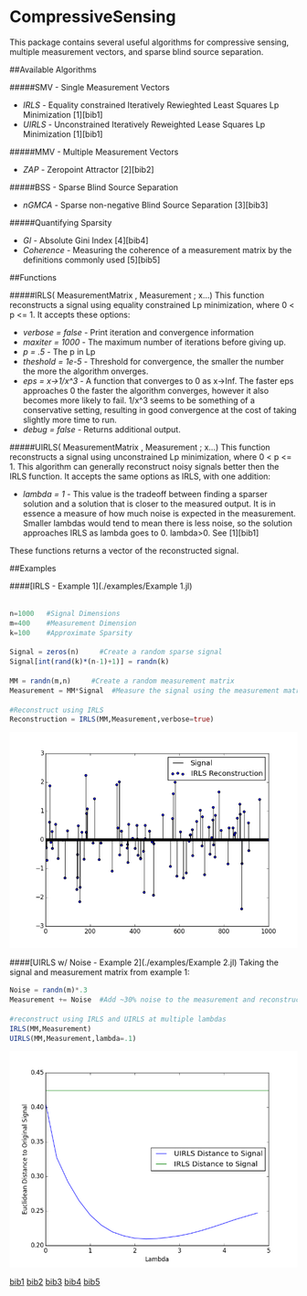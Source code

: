 # CompressiveSensing

This package contains several useful algorithms for compressive sensing, multiple measurement vectors, and sparse blind source separation.

##Available Algorithms

#####SMV - Single Measurement Vectors
- *IRLS* - Equality constrained Iteratively Rewieghted Least Squares Lp Minimization [1][bib1]
- *UIRLS* - Unconstrained Iteratively Reweighted Lease Squares Lp Minimization [1][bib1]

#####MMV - Multiple Measurement Vectors
- *ZAP* - Zeropoint Attractor [2][bib2]

#####BSS - Sparse Blind Source Separation
- *nGMCA* - Sparse non-negative Blind Source Separation [3][bib3]

#####Quantifying Sparsity
- *GI* - Absolute Gini Index [4][bib4]
- *Coherence* - Measuring the coherence of a measurement matrix by the definitions commonly used [5][bib5] 


##Functions

#####IRLS( MeasurementMatrix , Measurement ; x...)
This function reconstructs a signal using equality constrained Lp minimization, where 0 < p <= 1.
It accepts these options:
- *verbose = false* - Print iteration and convergence information
- *maxiter = 1000* - The maximum number of iterations before giving up.
- *p = .5* - The p in Lp
- *theshold = 1e-5* - Threshold for convergence, the smaller the number the more the algorithm onverges.
- *eps = x->1/x^3* - A function that converges to 0 as x->Inf. The faster eps approaches 0 the faster the algorithm converges, however it also becomes more likely to fail.  1/x^3 seems to be something of a conservative setting, resulting in good convergence at the cost of taking slightly more time to run.
- *debug = false* - Returns additional output.

#####UIRLS( MeasurementMatrix , Measurement ; x...)
This function reconstructs a signal using unconstrained Lp minimization, where 0 < p <= 1. This algorithm can generally reconstruct noisy signals better then the IRLS function.
It accepts the same options as IRLS, with one addition:
- *lambda = 1* - This value is the tradeoff between finding a sparser solution and a solution that is closer to the measured output. It is in essence a measure of how much noise is expected in the measurement. Smaller lambdas would tend to mean there is less noise, so the solution approaches IRLS as lambda goes to 0. lambda>0. See [1][bib1]

These functions returns a vector of the reconstructed signal.

##Examples

####[IRLS - Example 1](./examples/Example 1.jl)

```julia

n=1000   #Signal Dimensions
m=400    #Measurement Dimension
k=100    #Approximate Sparsity

Signal = zeros(n)     #Create a random sparse signal
Signal[int(rand(k)*(n-1)+1)] = randn(k)

MM = randn(m,n)     #Create a random measurement matrix
Measurement = MM*Signal  #Measure the signal using the measurement matrix

#Reconstruct using IRLS
Reconstruction = IRLS(MM,Measurement,verbose=true)
```
![IRLS Example](./examples/Example_1_Fig_1.png)


####[UIRLS w/ Noise - Example 2](./examples/Example 2.jl)
Taking the signal and measurement matrix from example 1:
```julia
Noise = randn(m)*.3
Measurement += Noise  #Add ~30% noise to the measurement and reconstruct

#reconstruct using IRLS and UIRLS at multiple lambdas
IRLS(MM,Measurement)
UIRLS(MM,Measurement,lambda=.1)
```
![IRLS Example](./examples/Example_2_Fig_1.png)



[bib1](http://www.sciencedirect.com/science/article/pii/S092523121300430X)
[bib2](http://arxiv.org/pdf/1203.1548.pdf)
[bib3](http://arxiv.org/pdf/1308.5546.pdf)
[bib4](http://arxiv.org/pdf/0811.4706.pdf)
[bib5](http://cmc.edu/pages/faculty/DNeedell/papers/redundant.pdf)
